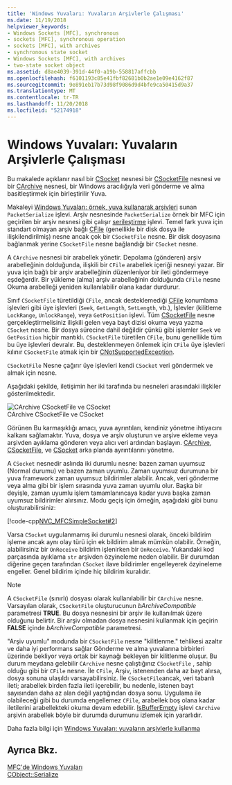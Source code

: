```yaml
---
title: 'Windows Yuvaları: Yuvaların Arşivlerle Çalışması'
ms.date: 11/19/2018
helpviewer_keywords:
- Windows Sockets [MFC], synchronous
- sockets [MFC], synchronous operation
- sockets [MFC], with archives
- synchronous state socket
- Windows Sockets [MFC], with archives
- two-state socket object
ms.assetid: d8ae4039-391d-44f0-a19b-558817affcbb
ms.openlocfilehash: f6101193c85e41fbf82681b0b2ae1e09e4162f87
ms.sourcegitcommit: 9e891eb17b73d98f9086d9d4bfe9ca50415d9a37
ms.translationtype: MT
ms.contentlocale: tr-TR
ms.lasthandoff: 11/20/2018
ms.locfileid: "52174918"
---
```

# <a name="windows-sockets-how-sockets-with-archives-work"></a>Windows Yuvaları: Yuvaların Arşivlerle Çalışması

Bu makalede açıklanır nasıl bir [CSocket](../mfc/reference/csocket-class.md) nesnesi bir [CSocketFile](../mfc/reference/csocketfile-class.md) nesnesi ve bir [CArchive](../mfc/reference/carchive-class.md) nesnesi, bir Windows aracılığıyla veri gönderme ve alma basitleştirmek için birleştirilir Yuva.

Makaleyi [Windows Yuvaları: örnek, yuva kullanarak arşivleri](../mfc/windows-sockets-example-of-sockets-using-archives.md) sunan `PacketSerialize` işlevi. Arşiv nesnesinde `PacketSerialize` örnek bir MFC için geçirilen bir arşiv nesnesi gibi çalışır [serileştirme](../mfc/reference/cobject-class.md#serialize) işlevi. Temel fark yuva için standart olmayan arşiv bağlı [CFile](../mfc/reference/cfile-class.md) (genellikle bir disk dosya ile ilişkilendirilmiş) nesne ancak çok bir `CSocketFile` nesne. Bir disk dosyasına bağlanmak yerine `CSocketFile` nesne bağlandığı bir `CSocket` nesne.

A `CArchive` nesnesi bir arabellek yönetir. Depolama (gönderen) arşiv arabelleğinin dolduğunda, ilişkili bir `CFile` arabellek içeriği nesneyi yazar. Bir yuva için bağlı bir arşiv arabelleğinin düzenleniyor bir ileti göndermeye eşdeğerdir. Bir yükleme (alma) arşiv arabelleğinin dolduğunda `CFile` nesne Okuma arabelleği yeniden kullanılabilir olana kadar durdurur.

Sınıf `CSocketFile` türetildiği `CFile`, ancak desteklemediği [CFile](../mfc/reference/cfile-class.md) konumlama işlevleri gibi üye işlevleri (`Seek`, `GetLength`, `SetLength`, vb.), İşlevler (kilitleme `LockRange`, `UnlockRange`), veya `GetPosition` işlevi. Tüm [CSocketFile](../mfc/reference/csocketfile-class.md) nesne gerçekleştirmelisiniz ilişkili gelen veya bayt dizisi okuma veya yazma `CSocket` nesne. Bir dosya sürecine dahil değildir çünkü gibi işlemler `Seek` ve `GetPosition` hiçbir mantıklı. `CSocketFile` türetilen `CFile`, bunu genellikle tüm bu üye işlevleri devralır. Bu, desteklenmeyen önlemek için `CFile` üye işlevleri kılınır `CSocketFile` atmak için bir [CNotSupportedException](../mfc/reference/cnotsupportedexception-class.md).

`CSocketFile` Nesne çağırır üye işlevleri kendi `CSocket` veri göndermek ve almak için nesne.

Aşağıdaki şekilde, iletişimin her iki tarafında bu nesneleri arasındaki ilişkiler gösterilmektedir.

![CArchive CSocketFile ve CSocket](../mfc/media/vc38ia1.gif "CArchive CSocketFile ve CSocket") <br/>
CArchive CSocketFile ve CSocket

Görünen Bu karmaşıklığı amacı, yuva ayrıntıları, kendiniz yönetme ihtiyacını kalkanı sağlamaktır. Yuva, dosya ve arşiv oluşturun ve arşive ekleme veya arşivden ayıklama gönderen veya alıcı veri ardından başlayın. [CArchive](../mfc/reference/carchive-class.md), [CSocketFile](../mfc/reference/csocketfile-class.md), ve [CSocket](../mfc/reference/csocket-class.md) arka planda ayrıntılarını yönetme.

A `CSocket` nesnedir aslında iki durumlu nesne: bazen zaman uyumsuz (Normal durumu) ve bazen zaman uyumlu. Zaman uyumsuz durumuna bir yuva framework zaman uyumsuz bildirimler alabilir. Ancak, veri gönderme veya alma gibi bir işlem sırasında yuva zaman uyumlu olur. Başka bir deyişle, zaman uyumlu işlem tamamlanıncaya kadar yuva başka zaman uyumsuz bildirimler alırsınız. Modu geçiş için örneğin, aşağıdaki gibi bunu oluşturabilirsiniz:

[!code-cpp[NVC_MFCSimpleSocket#2](../mfc/codesnippet/cpp/windows-sockets-how-sockets-with-archives-work_1.cpp)]

Varsa `CSocket` uygulanmamış iki durumlu nesnesi olarak, önceki bildirim işleme ancak aynı olay türü için ek bildirim almak mümkün olabilir. Örneğin, alabilirsiniz bir `OnReceive` bildirim işlenirken bir `OnReceive`. Yukarıdaki kod parçasında ayıklama `str` arşivden özyineleme neden olabilir. Bir durumdan diğerine geçen tarafından `CSocket` ilave bildirimler engelleyerek özyineleme engeller. Genel bildirim içinde hiç bildirim kuralıdır.

> [!NOTE]
> A `CSocketFile` (sınırlı) dosyası olarak kullanılabilir bir `CArchive` nesne. Varsayılan olarak, `CSocketFile` oluşturucunun *bArchiveCompatible* parametresi **TRUE**. Bu dosya nesnesini bir arşiv ile kullanılmak üzere olduğunu belirtir. Bir arşiv olmadan dosya nesnesini kullanmak için geçirin **FALSE** içinde *bArchiveCompatible* parametresi.

"Arşiv uyumlu" modunda bir `CSocketFile` nesne "kilitlenme." tehlikesi azaltır ve daha iyi performans sağlar Gönderme ve alma yuvalarına birbirleri üzerinde bekliyor veya ortak bir kaynağı bekleyen bir kilitlenme oluşur. Bu durum meydana gelebilir `CArchive` nesne çalıştığınız `CSocketFile` , sahip olduğu gibi bir `CFile` nesne. İle `CFile`, Arşiv, istenenden daha az bayt alırsa, dosya sonuna ulaşıldı varsayabilirsiniz. İle `CSocketFile`ancak, veri tabanlı ileti; arabellek birden fazla ileti içerebilir, bu nedenle, istenen bayt sayısından daha az alan değil yaptığından dosya sonu. Uygulama ile olabileceği gibi bu durumda engellemez `CFile`, arabellek boş olana kadar iletilerini arabellekteki okuma devam edebilir. [IsBufferEmpty](../mfc/reference/carchive-class.md#isbufferempty) işlevi `CArchive` arşivin arabellek böyle bir durumda durumunu izlemek için yararlıdır.

Daha fazla bilgi için [Windows Yuvaları: yuvaların arşivlerle kullanma](../mfc/windows-sockets-using-sockets-with-archives.md)

## <a name="see-also"></a>Ayrıca Bkz.

[MFC'de Windows Yuvaları](../mfc/windows-sockets-in-mfc.md)<br/>
[CObject::Serialize](../mfc/reference/cobject-class.md#serialize)
